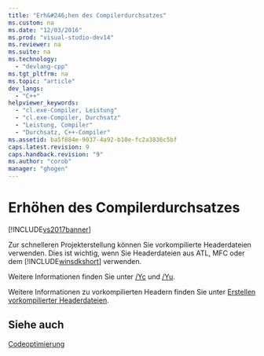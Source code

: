 ```yaml
---
title: "Erh&#246;hen des Compilerdurchsatzes"
ms.custom: na
ms.date: "12/03/2016"
ms.prod: "visual-studio-dev14"
ms.reviewer: na
ms.suite: na
ms.technology: 
  - "devlang-cpp"
ms.tgt_pltfrm: na
ms.topic: "article"
dev_langs: 
  - "C++"
helpviewer_keywords: 
  - "cl.exe-Compiler, Leistung"
  - "cl.exe-Compiler, Durchsatz"
  - "Leistung, Compiler"
  - "Durchsatz, C++-Compiler"
ms.assetid: ba5f884e-9037-4a92-b10e-fc2a3836c5bf
caps.latest.revision: 9
caps.handback.revision: "9"
ms.author: "corob"
manager: "ghogen"
---
```

# Erh&#246;hen des Compilerdurchsatzes
[!INCLUDE[vs2017banner](../../assembler/inline/includes/vs2017banner.md)]

Zur schnelleren Projekterstellung können Sie vorkompilierte Headerdateien verwenden.  Dies ist wichtig, wenn Sie Headerdateien aus ATL, MFC oder dem [!INCLUDE[winsdkshort](../../atl/reference/includes/winsdkshort_md.md)] verwenden.  
  
 Weitere Informationen finden Sie unter [\/Yc](../../build/reference/yc-create-precompiled-header-file.md) und [\/Yu](../../build/reference/yu-use-precompiled-header-file.md).  
  
 Weitere Informationen zu vorkompilierten Headern finden Sie unter [Erstellen vorkompilierter Headerdateien](../../build/reference/creating-precompiled-header-files.md).  
  
## Siehe auch  
 [Codeoptimierung](../../build/reference/optimizing-your-code.md)